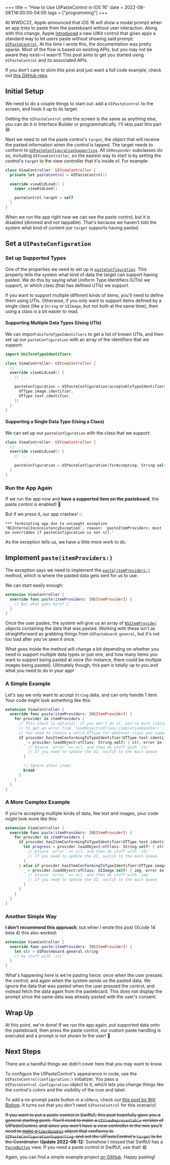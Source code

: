 +++
title = "How to Use UIPasteControl in iOS 16"
date = 2022-08-08T16:00:00-04:00
tags = ["programming"]
+++

At WWDC22, Apple announced that iOS 16 will show a modal prompt when an app tries to paste from the pasteboard without user interaction. Along with this change, Apple [introduced](https://developer.apple.com/videos/play/wwdc2022/10096/?time=564) a new UIKit control that gives apps a standard way to let users paste without showing said prompt: [`UIPasteControl`](https://developer.apple.com/documentation/uikit/uipastecontrol). At the time I wrote this, the documentation was pretty sparse. Most of the flow is based on existing APIs, but you may not be aware they exist—I wasn't! This post aims to get you started using `UIPasteControl` and its associated APIs.

If you don't care to skim this post and just want a full code example, check out [this GitHub repo](https://github.com/klanchman/UIPasteControlExample).

## Initial Setup

We need to do a couple things to start out: add a `UIPasteControl` to the screen, and hook it up to its target.

Getting the `UIPasteControl` onto the screen is the same as anything else, you can do it in Interface Builder or programmatically. I'll skip past this part 😄

Next we need to set the paste control's `target`, the object that will receive the pasted information when the control is tapped. The target needs to conform to [`UIPasteConfigurationSupporting`](https://developer.apple.com/documentation/uikit/uipasteconfigurationsupporting). All `UIResponder` subclasses do so, including `UIViewController`, so the easiest way to start is by setting the control's `target` to the view controller that it's inside of. For example:

```swift
class ViewController: UIViewController {
  private let pasteControl = UIPasteControl()

  override viewDidLoad() {
    super.viewDidLoad()

    pasteControl.target = self
  }
}
```

When we run the app right now we can see the paste control, but it is disabled (dimmed and not tappable). That's because we haven't told the system what kind of content our `target` supports having pasted.

## Set a `UIPasteConfiguration`

### Set up Supported Types

One of the properties we need to set up is [`pasteConfiguration`](https://developer.apple.com/documentation/uikit/uipasteconfigurationsupporting/2882040-pasteconfiguration). This property tells the system what kind of data the target can support having pasted. We do this by saying what Uniform Type Identifiers (UTIs) we support, or which class (that has defined UTIs) we support.

If you want to support multiple different kinds of items, you'll need to define them using UTIs. Otherwise, if you only want to support items defined by a single class (like a `String` or `UIImage`, but not both at the same time), then using a class is a bit easier to read.

#### Supporting Multiple Data Types (Using UTIs)

We can import `UniformTypeIdentifiers` to get a list of known UTIs, and then set up our `pasteConfiguration` with an array of the identifiers that we support:

```swift
import UniformTypeIdentifiers

class ViewController: UIViewController {
  // ...
  override viewDidLoad() {
    // ...

    pasteConfiguration = UIPasteConfiguration(acceptableTypeIdentifiers: [
      UTType.image.identifier,
      UTType.text.identifier,
    ])
  }
}
```

#### Supporting a Single Data Type (Using a Class)

We can set up our `pasteConfiguration` with the class that we support:

```swift
class ViewController: UIViewController {
  // ...
  override viewDidLoad() {
    // ...

    pasteConfiguration = UIPasteConfiguration(forAccepting: String.self)
  }
}
```

### Run the App Again

If we run the app now and **have a supported item on the pasteboard**, the paste control is enabled! 🎉

But if we press it, our app crashes! 💥
```text
*** Terminating app due to uncaught exception 'NSInternalInconsistencyException', reason: 'pasteItemProviders: must be overridden if pasteConfiguration is not nil.'
```

As the exception tells us, we have a little more work to do.

## Implement `paste(itemProviders:)`

The exception says we need to implement the [`paste(itemProviders:)`](https://developer.apple.com/documentation/uikit/uipasteconfigurationsupporting/2887579-paste) method, which is where the pasted data gets sent for us to use.

We can start easily enough:

```swift
extension ViewController {
  override func paste(itemProviders: [NSItemProvider]) {
    // But what goes here? 🤔
  }
}
```

Once the user pastes, the system will give us an array of [`NSItemProvider`](https://developer.apple.com/documentation/foundation/nsitemprovider) objects containing the data that was pasted. Working with these isn't as straightforward as grabbing things from `UIPasteboard.general`, but it's not too bad after you've seen it once.

What goes inside the method will change a bit depending on whether you need to support multiple data types or just one, and how many items you want to support being pasted at once (for instance, there could be _multiple_ images being pasted). Ultimately though, this part is totally up to you and what you need to do in your app!

### A Simple Example

Let's say we only want to accept `String` data, and can only handle 1 item. Your code might look something like this:

```swift
extension ViewController {
  override func paste(itemProviders: [NSItemProvider]) {
    for provider in itemProviders {
      // This check is optional. If you don't do it, you're more likely
      // to get an error from `loadObject(ofClass:completionHandler)`.
      // You need to choose a valid UTType for whatever class you support.
      if provider.hasItemConformingToTypeIdentifier(UTType.text.identifier) {
        _ = provider.loadObject(ofClass: String.self) { str, error in
          // Ensure `error` == nil, and then do stuff with `str`
          // If you need to update the UI, switch to the main queue
        }

        // Ignore other items
        break
      }
    }
  }
}
```

### A More Complex Example

If you're accepting multiple kinds of data, like text and images, your code might look more like this:

```swift
extension ViewController {
  override func paste(itemProviders: [NSItemProvider]) {
    for provider in itemProviders {
      if provider.hasItemConformingToTypeIdentifier(UTType.text.identifier) {
        let progress = provider.loadObject(ofClass: String.self) { str, error in
          // Ensure `error` == nil, and then do stuff with `str`
          // If you need to update the UI, switch to the main queue
        }
      } else if provider.hasItemConformingToTypeIdentifier(UTType.image.identifier) {
        _ = provider.loadObject(ofClass: UIImage.self) { img, error in
          // Ensure `error` == nil, and then do stuff with `img`
          // If you need to update the UI, switch to the main queue
        }
      }
    }
  }
}
```

### Another Simple Way

**I don't recommend this approach**, but when I wrote this post (Xcode 14 beta 4) this also worked:

```swift
extension ViewController {
  override func paste(itemProviders: [NSItemProvider]) {
    let str = UIPasteboard.general.string
    // Do stuff with `str`
  }
}
```

What's happening here is we're pasting twice: once when the user presses the control, and again when the system sends us the pasted data. We ignore the data that was pasted when the user pressed the control, and instead fetch the data again from the pasteboard. This does not display the prompt since the same data was already pasted with the user's consent.

## Wrap Up

At this point, we're done! If we run the app again, put supported data onto the pasteboard, then press the paste control, our custom paste handling is executed and a prompt is not shown to the user! 🤘

## Next Steps

There are a handful things we didn't cover here that you may want to know.

To configure the UIPasteControl's appearance in code, use the `UIPasteControl(configuration:)` initializer. You pass a `UIPasteControl.Configuration` object to it, which lets you change things like the control's colors and the visibility of the icon and label.

To add a no-prompt paste button in a `UIMenu`, check out [this post by Will Bishop](https://blog.willbish.com/2022/08/02/using-uipastecontrol-in-a-uimenu-in-ios-16/). It turns out that you don't need `UIPasteControl` for this scenario!

~~If you want to put a paste control in SwiftUI, this post hopefully gave you a general starting point. You'll need to make a `UIViewRepresentable` version of UIPasteControl, and since you won't have a view controller in the mix you'll need to [make a `Coordinator`](https://developer.apple.com/documentation/swiftui/uiviewrepresentable/makecoordinator()-9e4i4) object that conforms to `UIPasteConfigurationSupporting`, and set the UIPasteControl's `target` to be the Coordinator.~~
**Update 2022-08-12:** Somehow I missed that SwiftUI has a [`PasteButton`](https://developer.apple.com/documentation/swiftui/pastebutton/) view. If you need a paste control in SwiftUI, use that! 😄

Again, you can find a simple example project [on GitHub](https://github.com/klanchman/UIPasteControlExample). Happy pasting!
